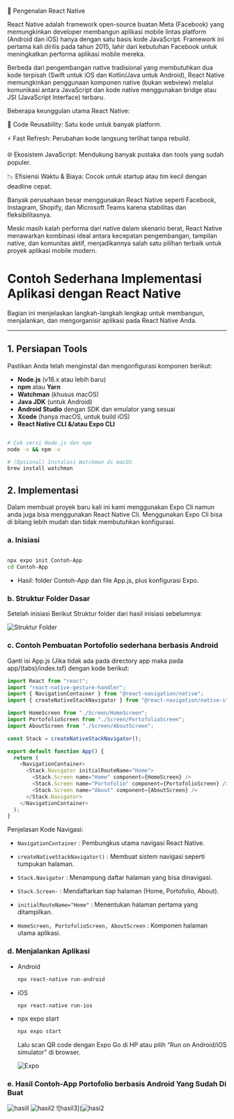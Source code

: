 📱 Pengenalan React Native

React Native adalah framework open-source buatan Meta (Facebook) yang memungkinkan developer membangun aplikasi mobile lintas platform (Android dan iOS) hanya dengan satu basis kode JavaScript. Framework ini pertama kali dirilis pada tahun 2015, lahir dari kebutuhan Facebook untuk meningkatkan performa aplikasi mobile mereka.

Berbeda dari pengembangan native tradisional yang membutuhkan dua kode terpisah (Swift untuk iOS dan Kotlin/Java untuk Android), React Native memungkinkan penggunaan komponen native (bukan webview) melalui komunikasi antara JavaScript dan kode native menggunakan bridge atau JSI (JavaScript Interface) terbaru.

Beberapa keunggulan utama React Native:

🔄 Code Reusability: Satu kode untuk banyak platform.

⚡ Fast Refresh: Perubahan kode langsung terlihat tanpa rebuild.

🌐 Ekosistem JavaScript: Mendukung banyak pustaka dan tools yang sudah populer.

📉 Efisiensi Waktu & Biaya: Cocok untuk startup atau tim kecil dengan deadline cepat.

Banyak perusahaan besar menggunakan React Native seperti Facebook, Instagram, Shopify, dan Microsoft Teams karena stabilitas dan fleksibilitasnya.

Meski masih kalah performa dari native dalam skenario berat, React Native menawarkan kombinasi ideal antara kecepatan pengembangan, tampilan native, dan komunitas aktif, menjadikannya salah satu pilihan terbaik untuk proyek aplikasi mobile modern.
# Contoh Sederhana Implementasi Aplikasi dengan React Native

Bagian ini menjelaskan langkah-langkah lengkap untuk membangun, menjalankan, dan mengorganisir aplikasi pada React Native Anda.

---

## 1. Persiapan Tools

Pastikan Anda telah menginstal dan mengonfigurasi komponen berikut:

- **Node.js** (v16.x atau lebih baru)  
- **npm** atau **Yarn**  
- **Watchman** (khusus macOS)  
- **Java JDK** (untuk Android)  
- **Android Studio** dengan SDK dan emulator yang sesuai  
- **Xcode** (hanya macOS, untuk build iOS)
- **React Native CLI &/atau Expo CLI**  

```bash

# Cek versi Node.js dan npm
node -v && npm -v

# (Opsional) Instalasi Watchman di macOS
brew install watchman
```

## 2. Implementasi

Dalam membuat proyek baru kali ini kami menggunakan Expo Cli namun anda juga bisa menggunakan React Native Cli. Menggunakan Expo Cli bisa di bilang lebih mudah dan tidak membutuhkan konfigurasi.

### a. Inisiasi 

```bash

npx expo init Contoh-App
cd Contoh-App
```
- Hasil: folder Contoh-App dan file App.js, plus konfigurasi Expo.

### b. Struktur Folder Dasar

Setelah inisiasi Berikut Struktur folder dari hasil inisiasi sebelumnya:

![Struktur Folder](https://github.com/corazonjordan/Project-Kelompok-2-React/blob/jordan--Pengenalan%26Impelementasi-React/Pengenalan%20React/Screenshot%202025-05-28%20222114.png)

### c. Contoh Pembuatan Portofolio sederhana berbasis Android 

Ganti isi App.js (Jika tidak ada pada directory app maka pada app/(tabs)/index.tsf) dengan kode berikut:

```javaScript
import React from "react";
import "react-native-gesture-handler";
import { NavigationContainer } from "@react-navigation/native";
import { createNativeStackNavigator } from "@react-navigation/native-stack";

import HomeScreen from "./Screen/HomeScreen";
import PortofolioScreen from "./Screen/PortofolioScreen";
import AboutScreen from "./Screen/AboutScreen";

const Stack = createNativeStackNavigator();

export default function App() {
  return (
    <NavigationContainer>
      <Stack.Navigator initialRouteName="Home">
        <Stack.Screen name="Home" component={HomeScreen} />
        <Stack.Screen name="Portofolio" component={PortofolioScreen} />
        <Stack.Screen name="About" component={AboutScreen} />
      </Stack.Navigator>
    </NavigationContainer>
  );
}

```
Penjelasan Kode Navigasi:

- `NavigationContainer` : Pembungkus utama navigasi React Native.

- `createNativeStackNavigator()` : Membuat sistem navigasi seperti tumpukan halaman.

- `Stack.Navigator` : Menampung daftar halaman yang bisa dinavigasi.

- `Stack.Screen-` : Mendaftarkan tiap halaman (Home, Portofolio, About).

- `initialRouteName="Home"` : Menentukan halaman pertama yang ditampilkan.

- `HomeScreen, PortofolioScreen, AboutScreen` : Komponen halaman utama aplikasi.

### d. Menjalankan Aplikasi 

- Android
  ```bash
  npx react-native run-android
  ```

- iOS
  ```bash
  npx react-native run-ios
  ```

- npx expo start
  ```bash
  npx expo start
  ```

  Lalu scan QR code dengan Expo Go di HP atau pilih “Run on Android/iOS simulator” di browser.
  
  ![Expo](https://github.com/corazonjordan/Project-Kelompok-2-React/blob/jordan--Pengenalan%26Impelementasi-React/Pengenalan%20React/Screenshot%202025-05-26%20225747.png)


### e. Hasil Contoh-App Portofolio berbasis Android Yang Sudah Di Buat

![hasill](https://github.com/corazonjordan/Project-Kelompok-2-React/blob/jordan--Pengenalan%26Impelementasi-React/Pengenalan%20React/hasil1jpg.jpg)
![hasil2](https://github.com/corazonjordan/Project-Kelompok-2-React/blob/jordan--Pengenalan%26Impelementasi-React/Pengenalan%20React/hasil2.jpg)
![hasil3](![hasi2](https://github.com/corazonjordan/Project-Kelompok-2-React/blob/jordan--Pengenalan%26Impelementasi-React/Pengenalan%20React/hasil3.jpg)










